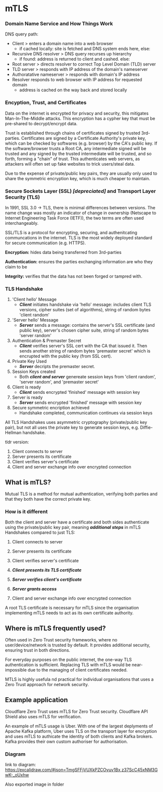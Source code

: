# mTLS

### Domain Name Service and How Things Work

DNS query path:

- Client > enters a domain name into a web browser
  - if cached locally: site is fetched and DNS system ends here, else:
- Recursive DNS resolver > DNS query recurses up hierarchy
  - if found: address is returned to client and cashed. else:
- Root server > directs resolver to correct Top Level Domain (TLD) server
- TLD server > responds with IP address of the domain's nameserver
- Authoratative nameserver > responds with domain's IP address
- Resolver responds to web browser with IP address for requested domain
  - address is cached on the way back and stored locally

### Encyption, Trust, and Certificates

Data on the internet is encrypted for privacy and security, this mitigates Man-In-The-Middle attacks. This encryption has a cypher key that must be pre-shared to decrypt/encrypt data.

Trust is established through chains of certificates signed by trusted 3rd-parties. Certificates are signed by a Certificate Authority's private key, which can be checked by softwares (e.g. browser) by the CA's public key. If the software/browser trusts a Root CA, any intermediate signed will be trusted and any signed by the trusted intermediate will be trusted, and so forth, forming a "chain" of trust. This authenticates web servers, as attackers will often set up fake websites to trick users/steal data.

Due to the expense of private/public key pairs, they are usually only used to share the symmetric encryption key, which is much cheaper to maintain.

### Secure Sockets Layer (SSL) _[depreciated]_ and Transport Layer Security (TLS)

In 1991, SSL 3.0 -> TLS, there is minimal differences between versions. The name change was mostly an indicator of change in ownership (Netscape to Internet Engineering Task Force (IETF)), the two terms are often used interchangeably.

SSL/TLS is a protocol for encrypting, securing, and authenitcating communcations in the internet. TLS is the most widely deployed standard for secure communication (e.g. HTTPS).

**Encryption:** hides data being transferred from 3rd-parties

**Authentication:** ensures the parties exchanging information are who they claim to be

**Integrity:** verifies that the data has not been forged or tampred with.

### TLS Handshake

1. 'Client hello' Message
   - **_Client_** initiates handshake via 'hello' message: includes client TLS versions, cipher suites (set of algorithms), string of random bytes 'client random'
2. 'Server hello' Message
   - **_Server_** sends a message: contains the server's SSL certificate (and public key), server's chosen cipher suite, string of random bytes 'server random'
3. Authentication & Premaster Secret
   - **_Client_** verifies server's SSL cert with the CA that issued it. Then sends another string of random bytes 'premaster secret' which is encrupted with the public key (from SSL cert).
4. Private Key Used
   - **_Server_** decripts the premaster secret.
5. Session Keys created
   - Both **_client and server_** genereate session keys from 'client random', 'server random', and 'premaster secret'
6. Client is ready
   - **_Client_** sends encrypted 'finished' message with session key
7. Server is ready
   - **_Server_** sends encrypted 'finished' message with session key
8. Secure symmetric encription achieved
   - Handshake completed, communication continues via session keys

All TLS Handshakes uses asymmetric cryptography (private/public key pair), but not all uses the private key to generate session keys, e.g. Diffie-Hellman handshake.

tldr version:

1. Client connects to server
2. Server presents its certificate
3. Client verifies server's certificate
4. Client and server exchange info over encrypted connection

## What is mTLS?

Mutual TLS is a method for mutual authentication, verifying both parties and that they both have the correct private key.

### How is it different

Both the client and server have a certificate and both sides authenticate using the private/public key pair, meaning **_additional steps_** in mTLS Handshakes compared to just TLS:

1. Client connects to server

2. Server presents its certificate

3. Client verifies server's certificate

4. **_Client presents its TLS certificate_**

5. **_Server verifies client's certificate_**

6. **_Server grants access_**

7. Client and server exchange info over encrypted connection

A root TLS certificate is necessary for mTLS since the organisation implementing mTLS needs to act as its own certificate authority.

## Where is mTLS frequently used?

Often used in Zero Trust security frameworks, where no user/device/network is trusted by default. It provides additional security, ensuring trust in both directions.

For everyday purposes on the public internet, the one-way TLS authentication is sufficient. Replacing TLS with mTLS would be near-impossible due to the managing of client certificates needed.

MTLS is highly usefula nd practical for individual organisations that uses a Zero Trust approach for network security.

## Example application

Cloudflare Zero Trust uses mTLS for Zero Trust security. Cloudflare API Shield also uses mTLS for verification.

An example of mTLS usage is Uber. With one of the largest deplyments of Apache Kafka platform, Uber uses TLS on the transport layer for encryption and uses mTLS to authicate the identity of both clients and Kafka brokers. Kafka provides their own custom authoriser for authorisation.

### Diagram

link to diagram: https://excalidraw.com/#json=TmgSFFjVUXkPZCOvuv1Bx,z37ScC45xNM3GwK-_oUxhw

Also exported image in folder
